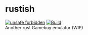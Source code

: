 # rustish  
[![unsafe forbidden](https://img.shields.io/badge/unsafe-forbidden-success.svg)](https://github.com/rust-secure-code/safety-dance/)
[![Build](https://github.com/griffi-gh/rustish/actions/workflows/build.yml/badge.svg)](https://github.com/griffi-gh/rustish/actions/workflows/build.yml)  
Another rust Gameboy emulator (WIP)

